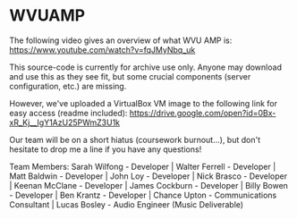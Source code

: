 # WVUAMP

The following video gives an overview of what WVU AMP is:
https://www.youtube.com/watch?v=fqJMyNbq_uk

This source-code is currently for archive use only. Anyone
may download and use this as they see fit, but some crucial
components (server configuration, etc.) are missing.

However, we've uploaded a VirtualBox VM image to the
following link for easy access (readme included):
https://drive.google.com/open?id=0Bx-xR_Kj__IgY1AzU25PWmZ3U1k

Our team will be on a short hiatus (coursework burnout...),
but don't hesitate to drop me a line if you have any questions!

Team Members:
Sarah Wilfong - Developer |
Walter Ferrell	- Developer |
Matt Baldwin	- Developer |
John Loy	- Developer |
Nick Brasco	- Developer |
Keenan McClane	- Developer |
James Cockburn	- Developer |
Billy Bowen	- Developer |
Ben Krantz	- Developer |
Chance Upton	- Communications Consultant |
Lucas Bosley	- Audio Engineer (Music Deliverable)
